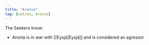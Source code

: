 ```yaml
---
title: "Aronia"
tag: [nation, Aronia]
---
```


The Seekers know: 
- Aronia is in war with [[Eysjá|Eysjá]] and is considered an agressor
